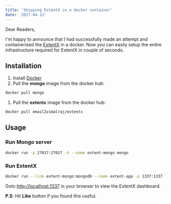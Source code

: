 ```yaml
---
title: 'Shipping ExtentX in a docker container'
date: '2017-04-13'
---
```


Dear Readers,

I'm happy to announce that I had successfully made an attempt and containerised the [ExtentX](https://github.com/anshooarora/extentx) in a docker. Now you can easily setup the entire infrastructure required for ExtentX in couple of seconds.

## Installation

1. Install [Docker](https://www.docker.com/)
2. Pull the **mongo** image from the docker hub:

```bash
docker pull mongo
```

1. Pull the **extentx** image from the docker hub:

```bash
docker pull email2vimalraj/extentx
```

## Usage

### Run Mongo server

```bash
docker run -p 27017:27017 -d --name extent-mongo mongo
```

### Run ExtentX

```bash
docker run --link extent-mongo:mongodb --name extent-app -p 1337:1337 -d email2vimalraj/extentx
```

Goto [http://localhost:1337](http://localhost:1337) in your browser to view the ExtentX dashboard.

**P.S**: Hit **Like** button if you found this useful.
